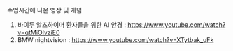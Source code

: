 수업시간에 나온 영상 및 개념
1. 바이두 알츠하이머 환자들을 위한 AI 안경 : https://www.youtube.com/watch?v=qtMiOlvziE0
2. BMW nightvision : https://www.youtube.com/watch?v=XTytbak_uFk
